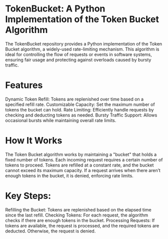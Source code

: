 # TokenBucket: A Python Implementation of the Token Bucket Algorithm
The TokenBucket repository provides a Python implementation of the Token Bucket algorithm, a widely-used rate-limiting mechanism. This algorithm is ideal for controlling the flow of requests or events in software systems, ensuring fair usage and protecting against overloads caused by bursty traffic.

# Features
Dynamic Token Refill: Tokens are replenished over time based on a specified refill rate.
Customizable Capacity: Set the maximum number of tokens the bucket can hold.
Rate Limiting: Efficiently handle requests by checking and deducting tokens as needed.
Bursty Traffic Support: Allows occasional bursts while maintaining overall rate limits.

# How It Works
The Token Bucket algorithm works by maintaining a "bucket" that holds a fixed number of tokens. Each incoming request requires a certain number of tokens to proceed. Tokens are refilled at a constant rate, and the bucket cannot exceed its maximum capacity. If a request arrives when there aren’t enough tokens in the bucket, it is denied, enforcing rate limits.

# Key Steps:
Refilling the Bucket: Tokens are replenished based on the elapsed time since the last refill.
Checking Tokens: For each request, the algorithm checks if there are enough tokens in the bucket.
Processing Requests: If tokens are available, the request is processed, and the required tokens are deducted. Otherwise, the request is denied.
